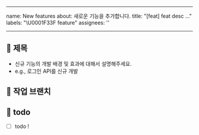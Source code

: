 
---
name: New features
about: 새로운 기능을 추가합니다.
title: "[feat] feat desc ..."
labels: "\U0001F33F feature"
assignees: ''

---

## 💙 제목
* 신규 기능의 개발 배경 및 효과에 대해서 설명해주세요.
* e.g., 로그인 API를 신규 개발

## 🚙 작업 브랜치

## 📝 todo
- [ ] todo !

